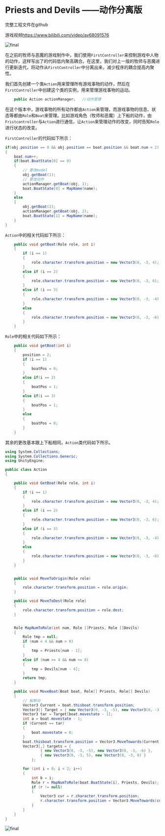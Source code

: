# Priests and Devils ——动作分离版

完整工程文件在github

游戏视频<https://www.bilibili.com/video/av68091576>

![final](assets/final-1569406294791.gif)

在之前的牧师与恶魔的游戏制作中，我们使用`FirstController`来控制游戏中人物的动作，这样写出了的代码低内聚高耦合。在这里，我们对上一版的牧师与恶魔进行更新迭代，将动作从`FirstController`中分离出来，减少程序的耦合提高内聚性。

我们首先创建一个类`Action`用来管理所有游戏事物的动作，然后在`FirstController`中创建这个类的实例，用来管理游戏事物的运动。

```c#
    public Action actionManager;   //动作管理
```

在这个版本中，游戏事物的所有动作都由`Action`来管理，而游戏事物的信息、状态等都由`Role`和`Boat`来管理。比如游戏角色（牧师和恶魔）上下船的动作，由`Fristcontroller`与`Action`进行通信，让`Action`来管理动作的改变，同时告知`Role`进行状态的改变。

`FirstController`的代码如下所示：

```c#
if(obj.position == 0 && obj.position == boat.position && boat.num < 2)
{
    boat.num++;
    if(boat.BoatState[0] == 0)
    {
        // 更改model
        obj.getBoat(1);
        // 更改动作
        actionManager.getBoat(obj, 1);
        boat.BoatState[0] = MapName(name);
    }
    else
    {
        obj.getBoat(2);
        actionManager.getBoat(obj, 2);
        boat.BoatState[1] = MapName(name);
    }
}
```

`Action`中的相关代码如下所示：

```c#
    public void getBoat(Role role, int i)
    {
        if (i == 1)
        {
            role.character.transform.position = new Vector3(0, -3, 4);
        }
        else if (i == 2)
        {
            role.character.transform.position = new Vector3(0, -3, 6);
        }
        else if (i == 3)
        {
            role.character.transform.position = new Vector3(0, -3, -4);
        }
        else
        {
            role.character.transform.position = new Vector3(0, -3, -6);
        }
    }
```

`Role`中的相关代码如下所示：

```c#
    public void getBoat(int i)
    {
        position = 2;
        if (i == 1)
        {
            boatPos = 0;
        }
        else if(i == 2)
        {
            boatPos = 1;
        }
        else if(i == 3)
        {
            boatPos = 1;
        }
        else
        {
            boatPos = 0;
        }
    }
```



其余的更改基本跟上下船相同，`Action`类代码如下所示。

```c#
using System.Collections;
using System.Collections.Generic;
using UnityEngine;

public class Action 
{

    public void GetBoat(Role role, int i)
    {
        if (i == 1)
        {
            role.character.transform.position = new Vector3(0, -3, 4);
        }
        else if (i == 2)
        {
            role.character.transform.position = new Vector3(0, -3, 6);
        }
        else if (i == 3)
        {
            role.character.transform.position = new Vector3(0, -3, -4);
        }
        else
        {
            role.character.transform.position = new Vector3(0, -3, -6);
        }
    }


    public void MoveToOrigin(Role role)
    {
        role.character.transform.position = role.origin;
    }

    public void MoveToDest(Role role)
    {
        role.character.transform.position = role.dest;
    }


    Role MapNumToRole(int num, Role []Priests, Role []Devils)
    {
        Role tmp = null;
        if (num < 4 && num > 0)
        {
            tmp = Priests[num - 1];
        }
        else if (num >= 4 && num <= 6)
        {
            tmp = Devils[num - 4];
        }
        return tmp;
    }

    public void MoveBoat(Boat boat, Role[] Priests, Role[] Devils)
    {
        // 船移动
        Vector3 Current = boat.thisboat.transform.position;
        Vector3[] Target = { new Vector3(0, -3, -5), new Vector3(0, -3, 4) };
        Vector3 tar = Target[boat.movestate - 1];
        int a = boat.movestate - 1;
        if (Current == tar)
        {
            boat.movestate = 0;
        }
        boat.thisboat.transform.position = Vector3.MoveTowards(Current, tar, 8f * Time.deltaTime);
        Vector3[,] targets = {
                { new Vector3(0, -3, -5), new Vector3(0, -3, -6) },
                { new Vector3(0, -3, 5), new Vector3(0, -3, 6) }
            };

        for (int i = 0; i < 2; i++)
        {
            int b = i;
            Role r = MapNumToRole(boat.BoatState[i], Priests, Devils);
            if (r != null)
            {
                Vector3 cur = r.character.transform.position;
                r.character.transform.position = Vector3.MoveTowards(cur, targets[a, b], 8f * Time.deltaTime);
            }
        }
    }
}

```

![final](assets/final-1569406277612.gif)